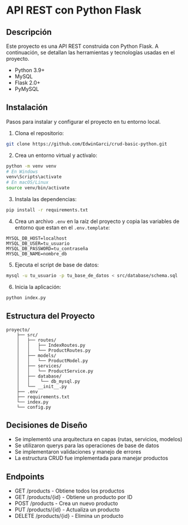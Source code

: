 # API REST con Python Flask

## Descripción
Este proyecto es una API REST construida con Python Flask. A continuación, se detallan las herramientas y tecnologías usadas en el proyecto.

* Python 3.9+
* MySQL
* Flask 2.0+
* PyMySQL

## Instalación
Pasos para instalar y configurar el proyecto en tu entorno local.

1. Clona el repositorio:
```bash
git clone https://github.com/EdwinGarci/crud-basic-python.git
```

2. Crea un entorno virtual y actívalo:
```bash
python -m venv venv
# En Windows
venv\Scripts\activate
# En macOS/Linux
source venv/bin/activate
```

3. Instala las dependencias:
```bash
pip install -r requirements.txt
```

4. Crea un archivo `.env` en la raíz del proyecto y copia las variables de entorno que estan en el `.env.template`:
```
MYSQL_DB_HOST=localhost
MYSQL_DB_USER=tu_usuario
MYSQL_DB_PASSWORD=tu_contraseña
MYSQL_DB_NAME=nombre_db
```

5. Ejecuta el script de base de datos:
```bash
mysql -u tu_usuario -p tu_base_de_datos < src/database/schema.sql
```

6. Inicia la aplicación:
```bash
python index.py
```

## Estructura del Proyecto
```
proyecto/
    ├── src/
    │   ├── routes/
    │   │   ├── IndexRoutes.py
    │   │   └── ProductRoutes.py
    │   ├── models/
    │   │   └── ProductModel.py
    │   ├── services/
    │   │   └── ProductService.py
    │   ├── database/
    │   │    └── db_mysql.py
    │   └── __init__.py
    ├── .env
    ├── requirements.txt
    └── index.py
    └── config.py
```

## Decisiones de Diseño
- Se implementó una arquitectura en capas (rutas, servicios, modelos)
- Se utilizaron querys para las operaciones de base de datos
- Se implementaron validaciones y manejo de errores
- La estructura CRUD fue implementada para manejar productos

## Endpoints
- GET /products - Obtiene todos los productos
- GET /products/{id} - Obtiene un producto por ID
- POST /products - Crea un nuevo producto
- PUT /products/{id} - Actualiza un producto
- DELETE /products/{id} - Elimina un producto
